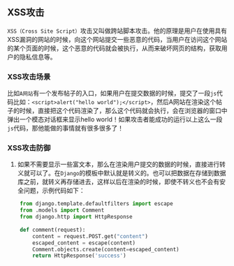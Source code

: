 ## XSS攻击

`XSS（Cross Site Script）`攻击又叫做跨站脚本攻击。他的原理是用户在使用具有XSS漏洞的网站的时候，向这个网站提交一些恶意的代码，当用户在访问这个网站的某个页面的时候，这个恶意的代码就会被执行，从而来破坏网页的结构，获取用户的隐私信息等。

### XSS攻击场景

比如`A网站`有一个发布帖子的入口，如果用户在提交数据的时候，提交了一段`js`代码比如：`<script>alert("hello world");</script>`，然后A网站在渲染这个帖子的时候，直接把这个代码渲染了，那么这个代码就会执行，会在浏览器的窗口中弹出一个模态对话框来显示hello world！如果攻击者能成功的运行以上这么一段`js`代码，那他能做的事情就有很多很多了！

### XSS攻击防御

1. 如果不需要显示一些富文本，那么在渲染用户提交的数据的时候，直接进行转义就可以了。在`Django`的模板中默认就是转义的。也可以把数据在存储到数据库之前，就转义再存储进去，这样以后在渲染的时候，即使不转义也不会有安全问题，示例代码如下：
```python
    from django.template.defaultfilters import escape
    from .models import Comment
    from django.http import HttpResponse
    
    def comment(request):
        content = request.POST.get("content")
        escaped_content = escape(content)
        Comment.objects.create(content=escaped_content)
        return HttpResponse('success')
```